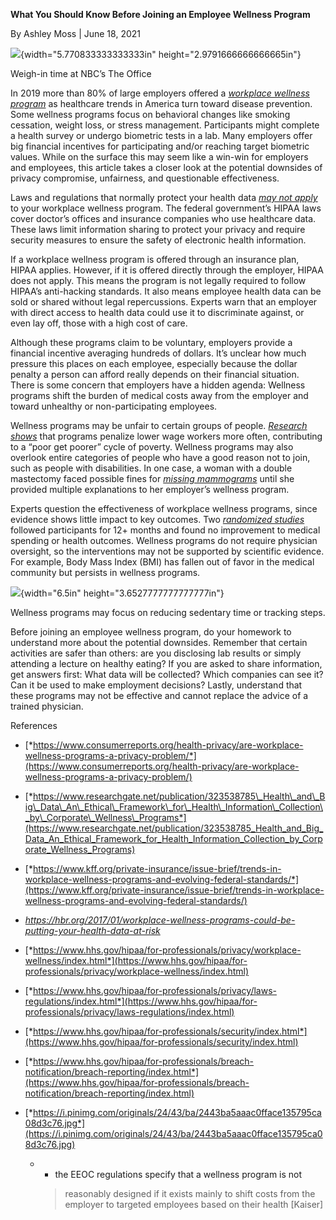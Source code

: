 **What You Should Know Before Joining an Employee Wellness Program**

By Ashley Moss | June 18, 2021

![](media/image1.png){width="5.770833333333333in"
height="2.9791666666666665in"}

Weigh-in time at NBC’s The Office

In 2019 more than 80% of large employers offered a [*workplace wellness
program*](https://www.researchgate.net/publication/323538785_Health_and_Big_Data_An_Ethical_Framework_for_Health_Information_Collection_by_Corporate_Wellness_Programs)
as healthcare trends in America turn toward disease prevention. Some
wellness programs focus on behavioral changes like smoking cessation,
weight loss, or stress management. Participants might complete a health
survey or undergo biometric tests in a lab. Many employers offer big
financial incentives for participating and/or reaching target biometric
values. While on the surface this may seem like a win-win for employers
and employees, this article takes a closer look at the potential
downsides of privacy compromise, unfairness, and questionable
effectiveness.

Laws and regulations that normally protect your health data [*may not
apply*](https://www.hhs.gov/hipaa/for-professionals/privacy/workplace-wellness/index.html)
to your workplace wellness program. The federal government’s HIPAA laws
cover doctor’s offices and insurance companies who use healthcare data.
These laws limit information sharing to protect your privacy and require
security measures to ensure the safety of electronic health information.

If a workplace wellness program is offered through an insurance plan,
HIPAA applies. However, if it is offered directly through the employer,
HIPAA does not apply. This means the program is not legally required to
follow HIPAA’s anti-hacking standards. It also means employee health
data can be sold or shared without legal repercussions. Experts warn
that an employer with direct access to health data could use it to
discriminate against, or even lay off, those with a high cost of care.

Although these programs claim to be voluntary, employers provide a
financial incentive averaging hundreds of dollars. It’s unclear how much
pressure this places on each employee, especially because the dollar
penalty a person can afford really depends on their financial situation.
There is some concern that employers have a hidden agenda: Wellness
programs shift the burden of medical costs away from the employer and
toward unhealthy or non-participating employees.

Wellness programs may be unfair to certain groups of people. [*Research
shows*](https://www.kff.org/private-insurance/issue-brief/trends-in-workplace-wellness-programs-and-evolving-federal-standards/)
that programs penalize lower wage workers more often, contributing to a
“poor get poorer” cycle of poverty. Wellness programs may also overlook
entire categories of people who have a good reason not to join, such as
people with disabilities. In one case, a woman with a double mastectomy
faced possible fines for [*missing
mammograms*](http://www.thenewjournalatyale.com/2020/02/worn-down-by-wellness/)
until she provided multiple explanations to her employer’s wellness
program.

Experts question the effectiveness of workplace wellness programs, since
evidence shows little impact to key outcomes. Two [*randomized
studies*](https://www.kff.org/private-insurance/issue-brief/trends-in-workplace-wellness-programs-and-evolving-federal-standards/)
followed participants for 12+ months and found no improvement to medical
spending or health outcomes. Wellness programs do not require physician
oversight, so the interventions may not be supported by scientific
evidence. For example, Body Mass Index (BMI) has fallen out of favor in
the medical community but persists in wellness programs.

![](media/image2.png){width="6.5in" height="3.6527777777777777in"}

Wellness programs may focus on reducing sedentary time or tracking
steps.

Before joining an employee wellness program, do your homework to
understand more about the potential downsides. Remember that certain
activities are safer than others: are you disclosing lab results or
simply attending a lecture on healthy eating? If you are asked to share
information, get answers first: What data will be collected? Which
companies can see it? Can it be used to make employment decisions?
Lastly, understand that these programs may not be effective and cannot
replace the advice of a trained physician.

References

-   [*https://www.consumerreports.org/health-privacy/are-workplace-wellness-programs-a-privacy-problem/*](https://www.consumerreports.org/health-privacy/are-workplace-wellness-programs-a-privacy-problem/)

-   [*https://www.researchgate.net/publication/323538785\_Health\_and\_Big\_Data\_An\_Ethical\_Framework\_for\_Health\_Information\_Collection\_by\_Corporate\_Wellness\_Programs*](https://www.researchgate.net/publication/323538785_Health_and_Big_Data_An_Ethical_Framework_for_Health_Information_Collection_by_Corporate_Wellness_Programs)

-   [*https://www.kff.org/private-insurance/issue-brief/trends-in-workplace-wellness-programs-and-evolving-federal-standards/*](https://www.kff.org/private-insurance/issue-brief/trends-in-workplace-wellness-programs-and-evolving-federal-standards/)

-   *<https://hbr.org/2017/01/workplace-wellness-programs-could-be-putting-your-health-data-at-risk>*

-   [*https://www.hhs.gov/hipaa/for-professionals/privacy/workplace-wellness/index.html*](https://www.hhs.gov/hipaa/for-professionals/privacy/workplace-wellness/index.html)

-   [*https://www.hhs.gov/hipaa/for-professionals/privacy/laws-regulations/index.html*](https://www.hhs.gov/hipaa/for-professionals/privacy/laws-regulations/index.html)

-   [*https://www.hhs.gov/hipaa/for-professionals/security/index.html*](https://www.hhs.gov/hipaa/for-professionals/security/index.html)

-   [*https://www.hhs.gov/hipaa/for-professionals/breach-notification/breach-reporting/index.html*](https://www.hhs.gov/hipaa/for-professionals/breach-notification/breach-reporting/index.html)

-   [*https://i.pinimg.com/originals/24/43/ba/2443ba5aaac0fface135795ca08d3c76.jpg*](https://i.pinimg.com/originals/24/43/ba/2443ba5aaac0fface135795ca08d3c76.jpg)

    -   -   the EEOC regulations specify that a wellness program is not
        > reasonably designed if it exists mainly to shift costs from
        > the employer to targeted employees based on their health
        > \[Kaiser\]

